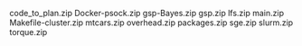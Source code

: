 code_to_plan.zip
Docker-psock.zip
gsp-Bayes.zip
gsp.zip
lfs.zip
main.zip
Makefile-cluster.zip
mtcars.zip
overhead.zip
packages.zip
sge.zip
slurm.zip
torque.zip
